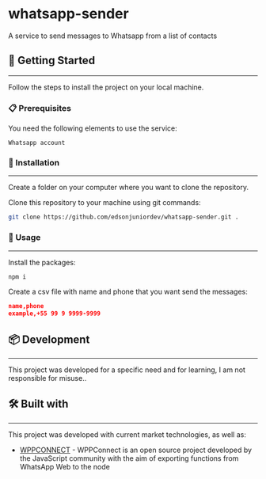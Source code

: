 # whatsapp-sender

A service to send messages to Whatsapp from a list of contacts

## 🚀 Getting Started

---

Follow the steps to install the project on your local machine.

### 📋 Prerequisites

You need the following elements to use the service:

```
Whatsapp account
```

### 🔧 Installation

---

Create a folder on your computer where you want to clone the repository.

Clone this repository to your machine using git commands:

```sh
git clone https://github.com/edsonjuniordev/whatsapp-sender.git .
```

### 📌 Usage

---

Install the packages:

```sh
npm i
```

Create a csv file with name and phone that you want send the messages:

```json
name,phone
example,+55 99 9 9999-9999
```

## 📦 Development

---

This project was developed for a specific need and for learning, I am not responsible for misuse..

## 🛠️ Built with

---

This project was developed with current market technologies, as well as:

- [WPPCONNECT](https://wppconnect.io/wppconnect/index.html) - WPPConnect is an open source project developed by the JavaScript community with the aim of exporting functions from WhatsApp Web to the node
